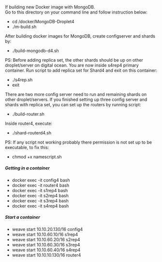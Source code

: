 If building new Docker image with MongoDB. \
Go to this directory on your command line and follow instruction below:

- cd /docker/MongoDB-Droplet4
- ./m-build.sh

After building docker images for MongoDB, create configserver and shards by:

- ./build-mongodb-d4.sh

PS: Before adding replica set, the other shards should be up on other droplet/server on digital ocean.
You are now inside s4rep4 primary container. Run script to add replica set for Shard4 and exit on this container:

- ./s4rep.sh
- exit 

There are two more config server need to run and remaining shards on other droplet/servers. If you finished setting up three config server and shards with replica set, you can set up the routers by running script:

- ./build-router.sh

Inside router4, execute:

- ./shard-routerd4.sh

PS: If any script not working probably there permission is not set up to be executable, to fix this:

- chmod +x namescript.sh

##### Getting in a container
- docker exec -it config4 bash
- docker exec -it router4 bash
- docker exec -it s1rep4 bash
- docker exec -it s2rep4 bash
- docker exec -it s3rep4 bash
- docker exec -it s4rep4 bash

##### Start a container
- weave start 10.10.20.130/16 config4
- weave start 10.10.60.10/16 s1rep4
- weave start 10.10.60.20/16 s2rep4
- weave start 10.10.60.30/16 s3rep4
- weave start 10.10.60.40/16 s4rep4
- weave start 10.10.10.130/16 router4
